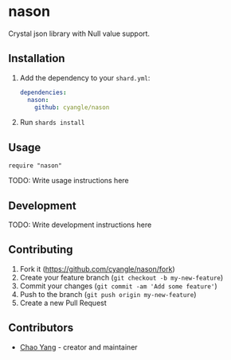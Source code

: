 # nason

Crystal json library with Null value support.

## Installation

1. Add the dependency to your `shard.yml`:

   ```yaml
   dependencies:
     nason:
       github: cyangle/nason
   ```

2. Run `shards install`

## Usage

```crystal
require "nason"
```

TODO: Write usage instructions here

## Development

TODO: Write development instructions here

## Contributing

1. Fork it (<https://github.com/cyangle/nason/fork>)
2. Create your feature branch (`git checkout -b my-new-feature`)
3. Commit your changes (`git commit -am 'Add some feature'`)
4. Push to the branch (`git push origin my-new-feature`)
5. Create a new Pull Request

## Contributors

- [Chao Yang](https://github.com/cyangle) - creator and maintainer
